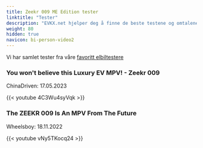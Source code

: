 ```yaml
---
title: Zeekr 009 ME Edition tester
linktitle: "Tester"
description: "EVKX.net hjelper deg å finne de beste testene og omtalene av denne modellen. "
weight: 80
hidden: true
navicon: bi-person-video2
---
```

Vi har samlet tester fra våre [favoritt elbiltestere](../../../../../guides/evreviewers/)

<div class="container text-center shadow p-2 pe-4 mb-5 bg-body-tertiary rounded border">
<h3>You won't believe this Luxury EV MPV! - Zeekr 009 </h3>
<p>ChinaDriven: 17.05.2023</p>

{{< youtube 4C3Wu4syVqk >}}

</div>
<div class="container text-center shadow p-2 pe-4 mb-5 bg-body-tertiary rounded border">
<h3>The ZEEKR 009 Is An MPV From The Future</h3>
<p>Wheelsboy: 18.11.2022</p>

{{< youtube vNy5TKocq24 >}}

</div>
